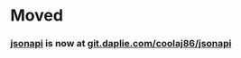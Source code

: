 # Moved
### [jsonapi](https://git.daplie.com/coolaj86/jsonapi) is now at [git.daplie.com/coolaj86/jsonapi](https://git.daplie.com/coolaj86/jsonapi)
